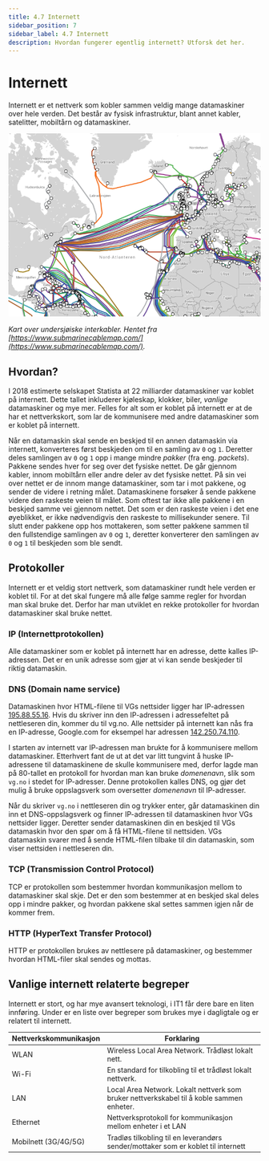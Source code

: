 ```yaml
---
title: 4.7 Internett
sidebar_position: 7
sidebar_label: 4.7 Internett
description: Hvordan fungerer egentlig internett? Utforsk det her.
---
```


# Internett

Internett er et nettverk som kobler sammen veldig mange datamaskiner over hele verden.
Det består av fysisk infrastruktur, blant annet kabler, satelitter, mobiltårn og datamaskiner.

![Undersjøiske internettkabler](./bilder/fysiske-internett.png)

*Kart over undersjøiske interkabler. Hentet fra [https://www.submarinecablemap.com/](https://www.submarinecablemap.com/).*

## Hvordan?

I 2018 estimerte selskapet Statista at 22 milliarder datamaskiner var koblet på internett. Dette tallet inkluderer kjøleskap, klokker, biler, *vanlige* datamaskiner og mye mer.
Felles for alt som er koblet på internett er at de har et nettverkskort, som lar de kommunisere med andre datamaskiner som er koblet på internett.

Når en datamaskin skal sende en beskjed til en annen datamaskin via internett, konverteres først beskjeden om til en samling av `0` og `1`.
Deretter deles samlingen av `0` og `1` opp i mange mindre *pakker* (fra eng. *packets*).
Pakkene sendes hver for seg over det fysiske nettet.
De går gjennom kabler, innom mobiltårn eller andre deler av det fysiske nettet.
På sin vei over nettet er de innom mange datamaskiner, som tar i mot pakkene, og sender de videre i retning målet.
Datamaskinene forsøker å sende pakkene videre den raskeste veien til målet.
Som oftest tar ikke alle pakkene i en beskjed samme vei gjennom nettet.
Det som er den raskeste veien i det ene øyeblikket, er ikke nødvendigvis den raskeste to millisekunder senere.
Til slutt ender pakkene opp hos mottakeren, som setter pakkene sammen til den fullstendige samlingen av `0` og `1`, deretter konverterer den samlingen av `0` og `1` til beskjeden som ble sendt.

## Protokoller

Internett er et veldig stort nettverk, som datamaskiner rundt hele verden er koblet til.
For at det skal fungere må alle følge samme regler for hvordan man skal bruke det.
Derfor har man utviklet en rekke protokoller for hvordan datamaskiner skal bruke nettet.

### IP (Internettprotokollen)

Alle datamaskiner som er koblet på internett har en adresse, dette kalles IP-adressen.
Det er en unik adresse som gjør at vi kan sende beskjeder til riktig datamaskin.

### DNS (Domain name service)

Datamaskinen hvor HTML-filene til VGs nettsider ligger har IP-adressen [195.88.55.16](http://195.88.55.16).
Hvis du skriver inn den IP-adressen i adressefeltet på nettleseren din, kommer du til vg.no.
Alle nettsider på internett kan nås fra en IP-adresse, Google.com for eksempel har adressen [142.250.74.110](http://142.250.74.110).

I starten av internett var IP-adressen man brukte for å kommunisere mellom datamaskiner.
Etterhvert fant de ut at det var litt tungvint å huske IP-adressene til datamaskinene de skulle kommunisere med, derfor lagde man på 80-tallet en protokoll for hvordan man kan bruke *domenenavn*, slik som `vg.no` i stedet for IP-adresser.
Denne protokollen kalles DNS, og gjør det mulig å bruke oppslagsverk som oversetter *domenenavn* til IP-adresser.

Når du skriver `vg.no` i nettleseren din og trykker enter, går datamaskinen din inn et DNS-oppslagsverk og finner IP-adressen til datamaskinen hvor VGs nettsider ligger.
Deretter sender datamaskinen din en beskjed til VGs datamaskin hvor den spør om å få HTML-filene til nettsiden.
VGs datamaskin svarer med å sende HTML-filen tilbake til din datamaskin, som viser nettsiden i nettleseren din.

### TCP (Transmission Control Protocol)

TCP er protokollen som bestemmer hvordan kommunikasjon mellom to datamaskiner skal skje.
Det er den som bestemmer at en beskjed skal deles opp i mindre pakker, og hvordan pakkene skal settes sammen igjen når de kommer frem.

### HTTP (HyperText Transfer Protocol)

HTTP er protokollen brukes av nettlesere på datamaskiner, og bestemmer hvordan HTML-filer skal sendes og mottas.

## Vanlige internett relaterte begreper

Internett er stort, og har mye avansert teknologi, i IT1 får dere bare en liten innføring.
Under er en liste over begreper som brukes mye i dagligtale og er relatert til internett.

|Nettverkskommunikasjon|Forklaring|
|----------------------|----------|
|WLAN|Wireless Local Area Network. Trådløst lokalt nett.|
|Wi-Fi|En standard for tilkobling til et trådløst lokalt nettverk.|
|LAN|Local Area Network. Lokalt nettverk som bruker nettverkskabel til å koble sammen enheter.|
|Ethernet|Nettverksprotokoll for kommunikasjon mellom enheter i et LAN|
|Mobilnett (3G/4G/5G)|Tradløs tilkobling til en leverandørs sender/mottaker som er koblet til internett|
